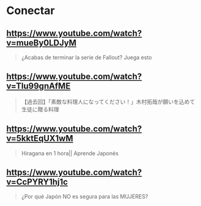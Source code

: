 # Conectar

## https://www.youtube.com/watch?v=mueBy0LDJyM

> ¿Acabas de terminar la serie de Fallout? Juega esto 

## https://www.youtube.com/watch?v=Tlu99gnAfME

> 【過去回】「素敵な料理人になってください！」木村拓哉が願いを込めて生徒に贈る料理

## https://www.youtube.com/watch?v=5kktEqUX1wM

> Hiragana en 1 hora|| Aprende Japonés 
 
## https://www.youtube.com/watch?v=CcPYRY1hj1c

> ¿Por qué Japón NO es segura para las MUJERES? 
